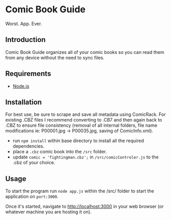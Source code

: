 # Comic Book Guide
Worst. App. Ever.

## Introduction

Comic Book Guide organizes all of your comic books so you can read them from any device without the need to sync files.

## Requirements

- [Node.js](https://nodejs.org)

## Installation

For best use, be sure to scrape and save all metadata using ComicRack.  For existing .CBZ files I recommend converting to .CB7 and then again back to .CBZ to ensure file consistency (removal of all internal folders, file name modifications ie: P00001.jpg -> P00035.jpg, saving of ComicInfo.xml).

- run `npm install` within base directory to install all the required dependencies.
- place a `.cbz` comic book into the `/src` folder.
- update `comic = 'fightingman.cbz';` in `/src/comicControler.js` to the .cbz of your choice.

## Usage

To start the program run `node app.js` within the /src/ folder to start the application on `port:3000`.

Once it's started, navigate to [http://localhost:3000](http://localhost:3000) in your web browser (or whatever machine you are hosting it on).